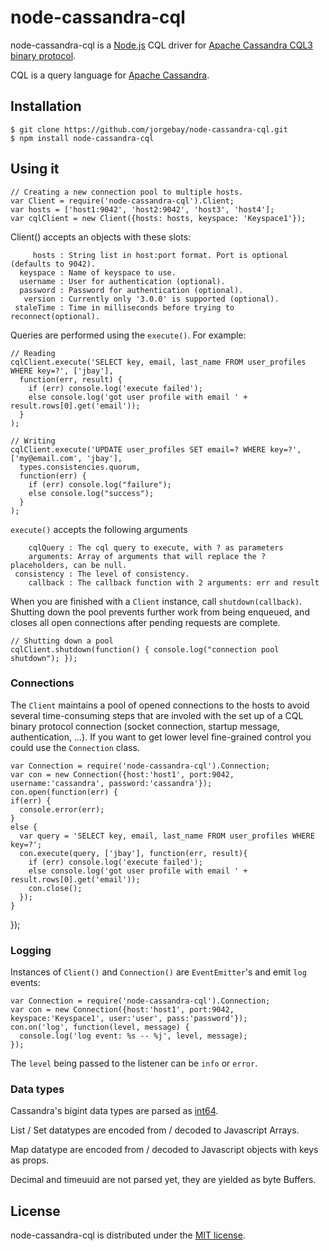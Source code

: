 # node-cassandra-cql

node-cassandra-cql is a [Node.js](http://nodejs.org) CQL driver for [Apache Cassandra CQL3 binary protocol](https://git-wip-us.apache.org/repos/asf?p=cassandra.git;a=blob_plain;f=doc/native_protocol.spec;hb=refs/heads/cassandra-1.2).

CQL is a query language for [Apache Cassandra](http://cassandra.apache.org).


## Installation

    $ git clone https://github.com/jorgebay/node-cassandra-cql.git
    $ npm install node-cassandra-cql

## Using it

    // Creating a new connection pool to multiple hosts.
    var Client = require('node-cassandra-cql').Client;
    var hosts = ['host1:9042', 'host2:9042', 'host3', 'host4'];
    var cqlClient = new Client({hosts: hosts, keyspace: 'Keyspace1'});

Client() accepts an objects with these slots:

         hosts : String list in host:port format. Port is optional (defaults to 9042).
      keyspace : Name of keyspace to use.
      username : User for authentication (optional).
      password : Password for authentication (optional).
       version : Currently only '3.0.0' is supported (optional).
     staleTime : Time in milliseconds before trying to reconnect(optional).

Queries are performed using the `execute()`. For example:

    // Reading
    cqlClient.execute('SELECT key, email, last_name FROM user_profiles WHERE key=?', ['jbay'],
      function(err, result) {
        if (err) console.log('execute failed');
        else console.log('got user profile with email ' + result.rows[0].get('email'));
      }
    );

    // Writing
    cqlClient.execute('UPDATE user_profiles SET email=? WHERE key=?', ['my@email.com', 'jbay'], 
      types.consistencies.quorum,
      function(err) {
        if (err) console.log("failure");
        else console.log("success");
      }
    );

`execute()` accepts the following arguments

        cqlQuery : The cql query to execute, with ? as parameters
        arguments: Array of arguments that will replace the ? placeholders, can be null.
     consistency : The level of consistency.
        callback : The callback function with 2 arguments: err and result

When you are finished with a `Client` instance, call `shutdown(callback)`.
Shutting down the pool prevents further work from being enqueued, and closes all
open connections after pending requests are complete.

    // Shutting down a pool
    cqlClient.shutdown(function() { console.log("connection pool shutdown"); });

### Connections
The `Client` maintains a pool of opened connections to the hosts to avoid several time-consuming steps that are involed with the set up of a CQL binary protocol connection (socket connection, startup message, authentication, ...).
If you want to get lower level fine-grained control you could use the `Connection` class.

    var Connection = require('node-cassandra-cql').Connection;
    var con = new Connection({host:'host1', port:9042, username:'cassandra', password:'cassandra'});
    con.open(function(err) {
    if(err) {
      console.error(err);
    }
    else {
      var query = 'SELECT key, email, last_name FROM user_profiles WHERE key=?';
      con.execute(query, ['jbay'], function(err, result){
        if (err) console.log('execute failed');
        else console.log('got user profile with email ' + result.rows[0].get('email'));
        con.close();
      });
    }
});

### Logging

Instances of `Client()` and `Connection()` are `EventEmitter`'s and emit `log` events:

    var Connection = require('node-cassandra-cql').Connection;
    var con = new Connection({host:'host1', port:9042, keyspace:'Keyspace1', user:'user', pass:'password'});
    con.on('log', function(level, message) {
      console.log('log event: %s -- %j', level, message);
    });

The `level` being passed to the listener can be `info` or `error`.

### Data types

Cassandra's bigint data types are parsed as [int64](https://github.com/broofa/node-int64).

List / Set datatypes are encoded from / decoded to Javascript Arrays.

Map datatype are encoded from / decoded to Javascript objects with keys as props.

Decimal and timeuuid are not parsed yet, they are yielded as byte Buffers.


## License

node-cassandra-cql is distributed under the [MIT license](http://opensource.org/licenses/MIT).